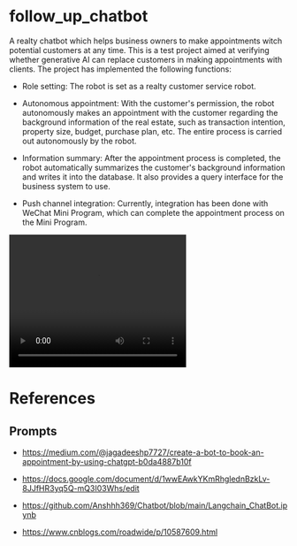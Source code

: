# follow_up_chatbot

A realty chatbot which helps business owners to make appointments witch potential customers at any time. This is a test project aimed at verifying whether generative AI can replace customers in making appointments with clients. The project has implemented the following functions:

- Role setting: The robot is set as a realty customer service robot.

- Autonomous appointment: With the customer's permission, the robot autonomously makes an appointment with the customer regarding the background information of the real estate, such as transaction intention, property size, budget, purchase plan, etc. The entire process is carried out autonomously by the robot.

- Information summary: After the appointment process is completed, the robot automatically summarizes the customer's background information and writes it into the database. It also provides a query interface for the business system to use.

- Push channel integration: Currently, integration has been done with WeChat Mini Program, which can complete the appointment process on the Mini Program.

<video width="320" height="240" controls>
    <source src="./cover.mp4" type="video/mp4">
</video>


# References

## Prompts

- https://medium.com/@jagadeeshp7727/create-a-bot-to-book-an-appointment-by-using-chatgpt-b0da4887b10f

- https://docs.google.com/document/d/1wwEAwkYKmRhglednBzkLv-8JJfHR3yq5Q-mQ3I03Whs/edit

- https://github.com/Anshhh369/Chatbot/blob/main/Langchain_ChatBot.ipynb

- https://www.cnblogs.com/roadwide/p/10587609.html

